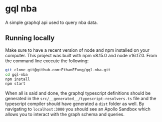 # gql nba
A simple graphql api used to query nba data.

## Running locally
Make sure to have a recent version of node and npm installed on your computer. This
project was built with npm v8.15.0 and node v16.17.0. From the command line execute
the following:

```bash
git clone git@github.com:EthanEFung/gql-nba.git
cd gql-nba
npm install
npm start
```

When all is said and done, the graphql typescript definitions should be generated
in the `src/__generated__/typescript-resolvers.ts` file and the typescript compiler
should have generated a `dist` folder as well. By navigating to `localhost:3000` you
should see an Apollo Sandbox which allows you to interact with the graph schema
and queries.